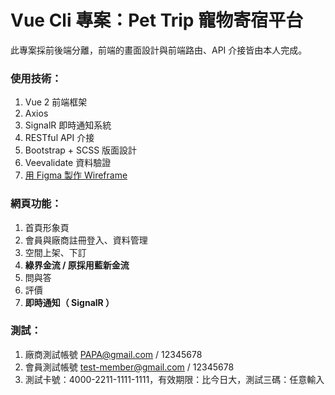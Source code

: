 # Vue Cli 專案：Pet Trip 寵物寄宿平台

此專案採前後端分離，前端的畫面設計與前端路由、API 介接皆由本人完成。

### 使用技術：

1. Vue 2 前端框架
2. Axios
3. SignalR 即時通知系統
4. RESTful API 介接
5. Bootstrap + SCSS 版面設計
6. Veevalidate 資料驗證
7. [用 Figma 製作 Wireframe](https://www.figma.com/file/arMSShyhoHvQ1ux5CEANw8/%E7%AC%AC%E4%B8%80%E7%89%88?node-id=0%3A1)

### 網頁功能：

1. 首頁形象頁
2. 會員與廠商註冊登入、資料管理
3. 空間上架、下訂
4. **綠界金流 / 原採用藍新金流**
5. 問與答
6. 評價
7. **即時通知（ SignalR ）**

### 測試：

1. 廠商測試帳號 PAPA@gmail.com / 12345678
2. 會員測試帳號 test-member@gmail.com / 12345678
3. 測試卡號：4000-2211-1111-1111，有效期限：比今日大，測試三碼：任意輸入
